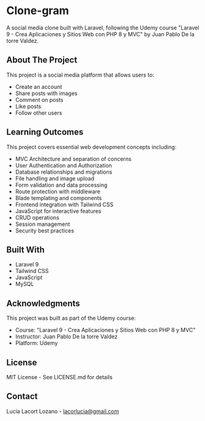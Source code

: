 # Clone-gram

A social media clone built with Laravel, following the Udemy course "Laravel 9 - Crea Aplicaciones y Sitios Web con PHP 8 y MVC" by Juan Pablo De la torre Valdez.

## About The Project

This project is a social media platform that allows users to:
- Create an account
- Share posts with images
- Comment on posts
- Like posts
- Follow other users

## Learning Outcomes

This project covers essential web development concepts including:
- MVC Architecture and separation of concerns
- User Authentication and Authorization
- Database relationships and migrations
- File handling and image upload
- Form validation and data processing
- Route protection with middleware
- Blade templating and components
- Frontend integration with Tailwind CSS
- JavaScript for interactive features
- CRUD operations
- Session management
- Security best practices

## Built With

- Laravel 9
- Tailwind CSS
- JavaScript
- MySQL

## Acknowledgments

This project was built as part of the Udemy course:
- Course: "Laravel 9 - Crea Aplicaciones y Sitios Web con PHP 8 y MVC"
- Instructor: Juan Pablo De la torre Valdez
- Platform: Udemy

## License

MIT License - See LICENSE.md for details

## Contact

Lucía Lacort Lozano - lacorlucia@gmail.com 